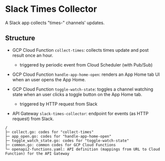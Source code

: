 # Slack Times Collector
A Slack app collects "times-" channels' updates.

## Structure
- GCP Cloud Function `collect-times`: collects times update and post result once an hour.
    + triggered by periodic event from Cloud Scheduler (with Pub/Sub)
    
- GCP Cloud Function `handle-app-home-open`: renders an App Home tab UI when an user opens the App Home.
- GCP Cloud Function `toggle-watch-state`: toggles a channel watching state when an user clicks a toggle button on the App Home tab.
    + triggered by HTTP request from Slack
    
- API Gateway `slack-times-collector`: endpoint for events (as HTTP request) from Slack.

```
/
├─ collect.go: codes for "collect-times"
├─ app_open.go: codes for "handle-app-home-open"
├─ toggle_watch_state.go: codes for "toggle-watch-state"
├─ common.go: common codes for GCP Cloud Functions
└─ openapi2-functions.yaml: API definition (mappings from URL to Cloud Function) for the API Gateway
```
